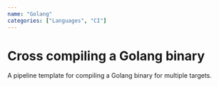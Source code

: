 ```yaml
---
name: "Golang"
categories: ["Languages", "CI"]
---
```


# Cross compiling a Golang binary

A pipeline template for compiling a Golang binary for multiple targets.
